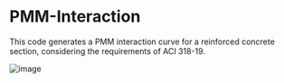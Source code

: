 # PMM-Interaction
This code generates a PMM interaction curve for a reinforced concrete section, considering the requirements of ACI 318-19.

![image](https://github.com/user-attachments/assets/39a26af9-6e0a-4824-b8a8-026a7b6c11c1)

